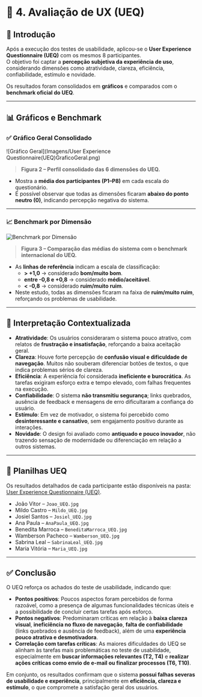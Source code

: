 
# 🎨 4. Avaliação de UX (UEQ)

## 🎯 Introdução
Após a execução dos testes de usabilidade, aplicou-se o **User Experience Questionnaire (UEQ)** com os mesmos 8 participantes.  
O objetivo foi captar a **percepção subjetiva da experiência de uso**, considerando dimensões como atratividade, clareza, eficiência, confiabilidade, estímulo e novidade.

Os resultados foram consolidados em **gráficos** e comparados com o **benchmark oficial do UEQ**.  

---

## 📊 Gráficos e Benchmark

### ✅ Gráfico Geral Consolidado
![Gráfico Geral](Imagens/User Experience Questionnaire(UEQ)GraficoGeral.png)  
> **Figura 2 – Perfil consolidado das 6 dimensões do UEQ.**

- Mostra a **média dos participantes (P1–P8)** em cada escala do questionário.  
- É possível observar que todas as dimensões ficaram **abaixo do ponto neutro (0)**, indicando percepção negativa do sistema.  

---

### 📈 Benchmark por Dimensão
![Benchmark por Dimensão](Imagens/User%20Experience%20Questionnaire(UEQ)/Benchmark%20por%20dimensão.png)  
> **Figura 3 – Comparação das médias do sistema com o benchmark internacional do UEQ.**

- As **linhas de referência** indicam a escala de classificação:  
  - **> +1,0** → considerado **bom/muito bom**.  
  - **entre -0,8 e +0,8** → considerado **médio/aceitável**.  
  - **< -0,8** → considerado **ruim/muito ruim**.  
- Neste estudo, todas as dimensões ficaram na faixa de **ruim/muito ruim**, reforçando os problemas de usabilidade.  

---

## 🧩 Interpretação Contextualizada

- **Atratividade**: Os usuários consideraram o sistema pouco atrativo, com relatos de **frustração e insatisfação**, reforçando a baixa aceitação geral.  
- **Clareza**: Houve forte percepção de **confusão visual e dificuldade de navegação**. Muitos não souberam diferenciar botões de textos, o que indica problemas sérios de clareza.  
- **Eficiência**: A experiência foi considerada **ineficiente e burocrática**. As tarefas exigiram esforço extra e tempo elevado, com falhas frequentes na execução.  
- **Confiabilidade**: O sistema **não transmitiu segurança**; links quebrados, ausência de feedback e mensagens de erro dificultaram a confiança do usuário.  
- **Estímulo**: Em vez de motivador, o sistema foi percebido como **desinteressante e cansativo**, sem engajamento positivo durante as interações.  
- **Novidade**: O design foi avaliado como **antiquado e pouco inovador**, não trazendo sensação de modernidade ou diferenciação em relação a outros sistemas.  



---

## 📂 Planilhas UEQ
Os resultados detalhados de cada participante estão disponíveis na pasta:  
[User Experience Questionnaire (UEQ)](./Imagens/UserExperienceQuestionnaireUEQ).

- João Vitor – `Joao_UEQ.jpg`  
- Mildo Castro – `Mildo_UEQ.jpg`  
- Josiel Santos – `Josiel_UEQ.jpg`  
- Ana Paula – `AnaPaula_UEQ.jpg`  
- Benedita Marroca – `BeneditaMarroca_UEQ.jpg`  
- Wamberson Pacheco – `Wamberson_UEQ.jpg`  
- Sabrina Leal – `SabrinaLeal_UEQ.jpg`  
- Maria Vitória – `Maria_UEQ.jpg`  

---

## ✅ Conclusão
O UEQ reforça os achados do teste de usabilidade, indicando que:

- **Pontos positivos**: Poucos aspectos foram percebidos de forma razoável, como a presença de algumas funcionalidades técnicas úteis e a possibilidade de concluir certas tarefas após esforço.  
- **Pontos negativos**: Predominaram críticas em relação à **baixa clareza visual**, **ineficiência no fluxo de navegação**, **falta de confiabilidade** (links quebrados e ausência de feedback), além de uma **experiência pouco atrativa e desmotivadora**.  
- **Correlação com tarefas críticas**: As maiores dificuldades do UEQ se alinham às tarefas mais problemáticas no teste de usabilidade, especialmente em **buscar informações relevantes (T2, T4)** e **realizar ações críticas como envio de e-mail ou finalizar processos (T6, T10)**.  

Em conjunto, os resultados confirmam que o sistema **possui falhas severas de usabilidade e experiência**, principalmente em **eficiência, clareza e estímulo**, o que compromete a satisfação geral dos usuários.  

